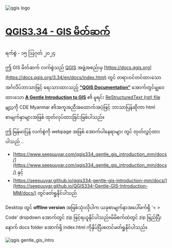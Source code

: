 ![qgis logo](https://github.com/qgis/QGIS/blob/master/images/README-md/main_logo.png)

# [QGIS3.34 - GIS မိတ်ဆက်](https://seepuuyar.github.io/QGIS334-Gentle-GIS-Introduction-MM/docs/)

ရက်စွဲ - ၁၅ ဩဂုတ် ၂၀၂၄

ဤ GIS မိတ်ဆက် လက်စွဲသည် [QGIS](https://qgis.org/en/site/) အဖွဲ့အစည်းမှ [https://docs.qgis.org](https://docs.qgis.org/3.34/en/docs/index.html) တွင် တရားဝင်တင်ထားသော အင်္ဂလိပ်ဘာသာဖြင့် ရေးသားထားသည့် [**"QGIS Documentation"**](https://docs.qgis.org/3.34/en/docs/index.html) အောက်တွင်မျှဝေထားသော [**A Gentle Introduction to GIS**](https://docs.qgis.org/3.34/en/docs/gentle_gis_introduction/index.html)
၏ မူရင်း [ReStructuredText (rst) file များ](https://github.com/qgis/QGIS-Documentation/tree/master/docs/gentle_gis_introduction)ကို CDE Myanmar ၏အကူအညီအထောက်အပံ့ဖြင့် ဘာသာပြန်ဆိုကာ  html စာမျက်နှာများအဖြစ် ထုတ်လုပ်ထားခြင်းဖြစ်ပါသည်။
 
ဤ မြန်မာပြန် လက်စွဲကို webpage အဖြစ် အောက်ပါနေရာများ တွင် ထုတ်လွှင့်ထားပါသည် ..
 - [https://www.seepuuyar.com/qgis334_gentle_gis_introduction_mm/docs/](https://www.seepuuyar.com/qgis334_gentle_gis_introduction_mm/docs/) နှင့်
 - [https://seepuuyar.github.io/qgis334-gentle-gis-introduction-mm/docs/](https://seepuuyar.github.io/QGIS334-Gentle-GIS-Introduction-MM/docs/) တွင်ဖတ်ရှုနိုင်ပါသည်

Desktop တွင် **offline version** အဖြစ်သုံးလိုပါက ယခုစာမျက်နာအပေါ်ဖက်ရှိ '< > Code' dropdown အောက်တွင် zip ဖြင့်ရယူနိုင်ပါသည်။မိမိစက်ထဲတွင် zip ဖြည်ပြီးနောက် docs folder အောက်ရှိ index.html ကိုနှိပ်ပြီးစတင်ဖတ်ရှုနိုင်ပါသည်။

 ![qgis gentle_gis_intro](/_images/zz_qgis_gentle_gis_intro.png)
